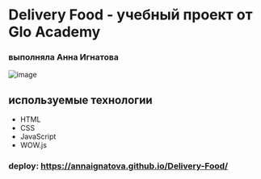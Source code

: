 # Delivery Food - учебный проект от Glo Academy
### выполняла Анна Игнатова

![image](https://user-images.githubusercontent.com/61065956/136648936-c6042ce9-414a-4369-b4c0-cea78728bf1c.png)

## используемые технологии
- HTML
- CSS
- JavaScript 
- WOW.js

### deploy: https://annaignatova.github.io/Delivery-Food/
